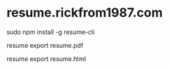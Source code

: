 # resume.rickfrom1987.com

sudo npm install -g resume-cli

resume export resume.pdf

resume export resume.html
